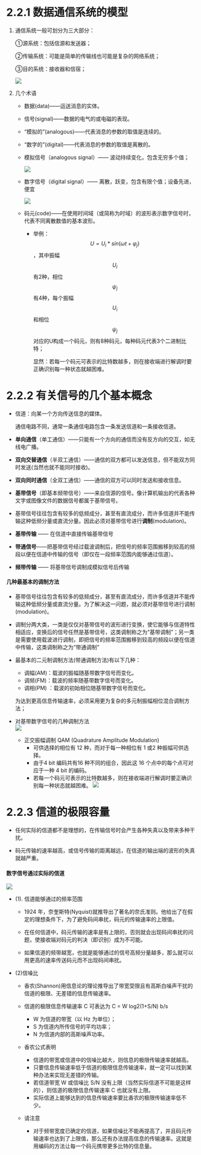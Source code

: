 # 2.2.1 数据通信系统的模型

1. 通信系统一般可划分为三大部分：

   ①源系统：包括信源和发送器；

   ②传输系统：可能是简单的传输线也可能是复杂的网络系统；

   ③目的系统：接收器和信宿；

   ![](/assets/图片30.png)

2. 几个术语

   * 数据\(data\)——运送消息的实体。

   * 信号\(signal\)——数据的电气的或电磁的表现。

   * “模拟的”\(analogous\)——代表消息的参数的取值是连续的。

   * “数字的”\(digital\)——代表消息的参数的取值是离散的。

   * 模拟信号（analogous signal）—— 波动持续变化，包含无穷多个值；

     ![](/assets/模拟信号.png)

   * 数字信号（digital signal）—— 离散，跃变，包含有限个值；设备先进，便宜

     ![](/assets/数字信号.png)

   * 码元\(code\)——在使用时间域（或简称为时域）的波形表示数字信号时，代表不同离散数值的基本波形。

     * 举例：$$U=U_i*sin(ωt+φ_j)$$，其中振幅$$U_i$$有2种，相位$$ψ_j$$有4种，每个振幅$$U_i$$和相位$$ψ_j$$对应的U构成一个码元，则有8种码元，每种码元代表3个二进制比特；

       显然：若每一个码元可表示的比特数越多，则在接收端进行解调时要正确识别每一种状态就越困难。

# 2.2.2 有关信号的几个基本概念

* 信道：向某一个方向传送信息的媒体。

  通信电路不同，通常一条通信电路包含一条发送信道和一条接收信道。

* **单向通信**（单工通信）——只能有一个方向的通信而没有反方向的交互，如无线电广播。

* **双向交替通信**（半双工通信）——通信的双方都可以发送信息，但不能双方同时发送\(当然也就不能同时接收\)。

* **双向同时通信**（全双工通信）——通信的双方可以同时发送和接收信息。

* **基带信号**（即基本频带信号）——来自信源的信号。像计算机输出的代表各种文字或图像文件的数据信号都属于基带信号。

* 基带信号往往包含有较多的低频成分，甚至有直流成分，而许多信道并不能传输这种低频分量或直流分量。因此必须对基带信号进行**调制**\(modulation\)。

* **基带传输** —— 在信道中直接传输基带信号

* **带通信号**——把基带信号经过载波调制后，把信号的频率范围搬移到较高的频段以便在信道中传输的信号（即仅在一段频率范围内能够通过信道）。

* **频带传输** —— 将基带信号调制成模拟信号后传输



#### 几种最基本的调制方法

* 基带信号往往包含有较多的低频成分，甚至有直流成分，而许多信道并不能传输这种低频分量或直流分量。为了解决这一问题，就必须对基带信号进行调制\(modulation\)。 

* 调制分两大类，一类是仅仅对基带信号的波形进行变换，使它能够与信道特性相适应，变换后的信号任然是基带信号，这类调制称之为“基带调制”；另一类是需要使用载波进行调制，即把信号的频率范围搬移到较高的频段以便在信道中传输，这类调制称之为“带通调制” 

* 最基本的二元制调制方法(带通调制方法)有以下几种：

  * 调幅\(AM\)：载波的振幅随基带数字信号而变化。 
  * 调频\(FM\)：载波的频率随基带数字信号而变化。
  * 调相\(PM\) ：载波的初始相位随基带数字信号而变化。  
  
  为达到更高信息传输速率，必须采用更为复杂的多元制振幅相位混合调制方法； 




* 对基带数字信号的几种调制方法  
  ![](/assets/图片31.png)

  * 正交振幅调制 QAM \(Quadrature Amplitude Modulation\) 
    * 可供选择的相位有 12 种，而对于每一种相位有 1 或2 种振幅可供选择。
    * 由于4 bit 编码共有16 种不同的组合，因此这 16 个点中的每个点可对应于一种 4 bit 的编码。
    * 若每一个码元可表示的比特数越多，则在接收端进行解调时要正确识别每一种状态就越困难。
      ![](/assets/图片32.png)

# 2.2.3  信道的极限容量

* 任何实际的信道都不是理想的，在传输信号时会产生各种失真以及带来多种干扰。

* 码元传输的速率越高，或信号传输的距离越远，在信道的输出端的波形的失真就越严重。

#### 数字信号通过实际的信道

![](/assets/图片33.png)

* \(1\). 信道能够通过的频率范围

  * 1924 年，奈奎斯特\(Nyquist\)就推导出了著名的奈氏准则。他给出了在假定的理想条件下，为了避免码间串扰，码元的传输速率的上限值。

  * 在任何信道中，码元传输的速率是有上限的，否则就会出现码间串扰的问题，使接收端对码元的判决（即识别）成为不可能。

  * 如果信道的频带越宽，也就是能够通过的信号高频分量越多，那么就可以用更高的速率传送码元而不出现码间串扰。

* \(2\)信噪比

  * 香农\(Shannon\)用信息论的理论推导出了带宽受限且有高斯白噪声干扰的信道的极限、无差错的信息传输速率。

  * 信道的极限信息传输速率 C 可表达为 C = W log2\(1+S/N\) b/s

    * W 为信道的带宽（以 Hz 为单位）；
    * S 为信道内所传信号的平均功率；
    * N 为信道内部的高斯噪声功率。

  * 香农公式表明

    * 信道的带宽或信道中的信噪比越大，则信息的极限传输速率就越高。
    * 只要信息传输速率低于信道的极限信息传输速率，就一定可以找到某种办法来实现无差错的传输。
    * 若信道带宽 W 或信噪比 S/N 没有上限（当然实际信道不可能是这样的），则信道的极限信息传输速率 C 也就没有上限。
    * 实际信道上能够达到的信息传输速率要比香农的极限传输速率低不少。

  * 请注意

    * 对于频带宽度已确定的信道，如果信噪比不能再提高了，并且码元传输速率也达到了上限值，那么还有办法提高信息的传输速率。这就是用编码的方法让每一个码元携带更多比特的信息量。



